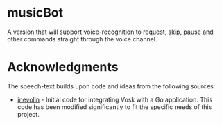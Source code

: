 # musicBot

A version that will support voice-recognition to request, skip, pause and other commands straight through the voice channel.

# Acknowledgments

The speech-text builds upon code and ideas from the following sources:

- [inevolin](https://github.com/inevolin/DiscordEarsGo) - Initial code for integrating Vosk with a Go application. This code has been modified significantly to fit the specific needs of this project.




